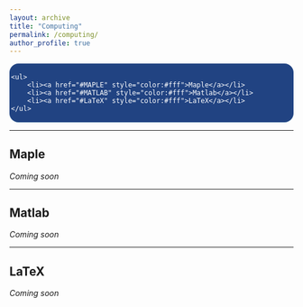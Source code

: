 ```yaml
---
layout: archive
title: "Computing"
permalink: /computing/
author_profile: true
---
```


<style>
.toc--style {
    margin: 0em 0em;
    padding: 0.2em;
    color: #fff;
    text-indent: initial;
    background-color: rgb(33,67,130);
    border-radius: 16px;
    box-shadow: 0 1px 1px rgba(59,156,186,0.25);
}
ol li {
  padding: 10px;
}

</style>

<div class="toc--style">

	<ul>
		<li><a href="#MAPLE" style="color:#fff">Maple</a></li>
		<li><a href="#MATLAB" style="color:#fff">Matlab</a></li>
		<li><a href="#LaTeX" style="color:#fff">LaTeX</a></li>
	</ul>
</div>	

---

## <a name="MAPLE">Maple</a>
*Coming soon*

---

## <a name="MATLAB">Matlab</a>
*Coming soon*

---

## <a name="LaTeX">LaTeX</a>
*Coming soon*
